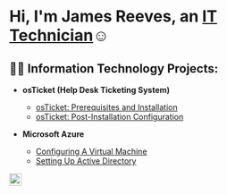 <h1>Hi, I'm James Reeves, an <a href="https://linkedin.com/in/james-reeves-est1991">IT Technician</a>☺</h1>

<h2>👨‍💻 Information Technology Projects:</h2>

- <b>osTicket (Help Desk Ticketing System)</b>
  - [osTicket: Prerequisites and Installation](https://github.com/jamesjgrizz/osticket-prereqs)
  - [osTicket: Post-Installation Configuration](https://github.com/jamesjgrizz/post-install-config)
  
- <b>Microsoft Azure</b>
  - [Configuring A Virtual Machine](https://github.com/jamesjgrizz/configure-ad)
  - [Setting Up Active Directory](https://github.com/jamesjgrizz/Active-Directory)
 




[<img align="left" alt="James | LinkedIn" width="22px" src="https://cdn.jsdelivr.net/npm/simple-icons@v3/icons/linkedin.svg" />][linkedin]

[linkedin]: https://linkedin.com/in/James
